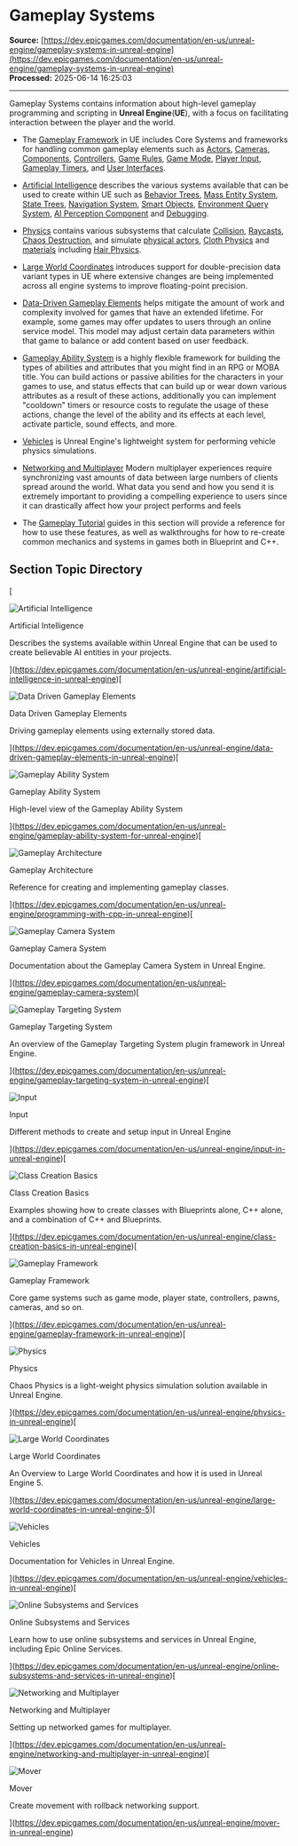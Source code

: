 # Gameplay Systems

**Source:** [https://dev.epicgames.com/documentation/en-us/unreal-engine/gameplay-systems-in-unreal-engine](https://dev.epicgames.com/documentation/en-us/unreal-engine/gameplay-systems-in-unreal-engine)  
**Processed:** 2025-06-14 16:25:03

---

Gameplay Systems contains information about high-level gameplay programming and scripting in **Unreal Engine**(**UE**), with a focus on facilitating interaction between the player and the world.

-   The [Gameplay Framework](https://dev.epicgames.com/documentation/en-us/unreal-engine/gameplay-framework-in-unreal-engine) in UE includes Core Systems and frameworks for handling common gameplay elements such as [Actors](https://dev.epicgames.com/documentation/en-us/unreal-engine/actors-in-unreal-engine), [Cameras](https://dev.epicgames.com/documentation/en-us/unreal-engine/cameras-in-unreal-engine), [Components](https://dev.epicgames.com/documentation/en-us/unreal-engine/components-in-unreal-engine), [Controllers](https://dev.epicgames.com/documentation/en-us/unreal-engine/controllers-in-unreal-engine), [Game Rules](https://dev.epicgames.com/documentation/en-us/unreal-engine/game-features-and-modular-gameplay-in-unreal-engine), [Game Mode](https://dev.epicgames.com/documentation/en-us/unreal-engine/game-mode-and-game-state-in-unreal-engine), [Player Input](https://dev.epicgames.com/documentation/en-us/unreal-engine/input-in-unreal-engine), [Gameplay Timers](https://dev.epicgames.com/documentation/en-us/unreal-engine/gameplay-timers-in-unreal-engine), and [User Interfaces](https://dev.epicgames.com/documentation/en-us/unreal-engine/user-interfaces-and-huds-in-unreal-engine).
    
-   [Artificial Intelligence](https://dev.epicgames.com/documentation/en-us/unreal-engine/artificial-intelligence-in-unreal-engine) describes the various systems available that can be used to create within UE such as [Behavior Trees](https://dev.epicgames.com/documentation/en-us/unreal-engine/behavior-trees-in-unreal-engine), [Mass Entity System](making-interactive-experiences\artificial-intelligence\mass-entity), [State Trees](https://dev.epicgames.com/documentation/en-us/unreal-engine/state-tree-in-unreal-engine), [Navigation System](making-interactive-experiences\artificial-intelligence\navigation), [Smart Objects](https://dev.epicgames.com/documentation/en-us/unreal-engine/smart-objects-in-unreal-engine), [Environment Query System](https://dev.epicgames.com/documentation/en-us/unreal-engine/environment-query-system-in-unreal-engine), [AI Perception Component](making-interactive-experiences\artificial-intelligence\ai-perception) and [Debugging](https://dev.epicgames.com/documentation/en-us/unreal-engine/ai-debugging-in-unreal-engine).
    
-   [Physics](https://dev.epicgames.com/documentation/en-us/unreal-engine/physics-in-unreal-engine) contains various subsystems that calculate [Collision](https://dev.epicgames.com/documentation/en-us/unreal-engine/collision-in-unreal-engine), [Raycasts](https://dev.epicgames.com/documentation/en-us/unreal-engine/traces-with-raycasts-in-unreal-engine), [Chaos Destruction](https://dev.epicgames.com/documentation/en-us/unreal-engine/chaos-destruction-in-unreal-engine), and simulate [physical actors](https://dev.epicgames.com/documentation/en-us/unreal-engine/physics-bodies-in-unreal-engine), [Cloth Physics](https://dev.epicgames.com/documentation/en-us/unreal-engine/cloth-simulation-in-unreal-engine) and [materials](https://dev.epicgames.com/documentation/en-us/unreal-engine/physical-materials-in-unreal-engine) including [Hair Physics](https://dev.epicgames.com/documentation/en-us/unreal-engine/hair-physics-in-unreal-engine).
    
-   [Large World Coordinates](https://dev.epicgames.com/documentation/en-us/unreal-engine/large-world-coordinates-in-unreal-engine-5) introduces support for double-precision data variant types in UE where extensive changes are being implemented across all engine systems to improve floating-point precision.
    
-   [Data-Driven Gameplay Elements](https://dev.epicgames.com/documentation/en-us/unreal-engine/data-driven-gameplay-elements-in-unreal-engine) helps mitigate the amount of work and complexity involved for games that have an extended lifetime. For example, some games may offer updates to users through an online service model. This model may adjust certain data parameters within that game to balance or add content based on user feedback.
    
-   [Gameplay Ability System](https://dev.epicgames.com/documentation/en-us/unreal-engine/gameplay-ability-system-for-unreal-engine) is a highly flexible framework for building the types of abilities and attributes that you might find in an RPG or MOBA title. You can build actions or passive abilities for the characters in your games to use, and status effects that can build up or wear down various attributes as a result of these actions, additionally you can implement "cooldown" timers or resource costs to regulate the usage of these actions, change the level of the ability and its effects at each level, activate particle, sound effects, and more.
    
-   [Vehicles](https://dev.epicgames.com/documentation/en-us/unreal-engine/vehicles-in-unreal-engine) is Unreal Engine's lightweight system for performing vehicle physics simulations.
    
-   [Networking and Multiplayer](https://dev.epicgames.com/documentation/en-us/unreal-engine/networking-and-multiplayer-in-unreal-engine) Modern multiplayer experiences require synchronizing vast amounts of data between large numbers of clients spread around the world. What data you send and how you send it is extremely important to providing a compelling experience to users since it can drastically affect how your project performs and feels
    
-   The [Gameplay Tutorial](https://dev.epicgames.com/documentation/en-us/unreal-engine/gameplay-tutorials-for-unreal-engine) guides in this section will provide a reference for how to use these features, as well as walkthroughs for how to re-create common mechanics and systems in games both in Blueprint and C++.
    

## Section Topic Directory

[

![Artificial Intelligence](https://dev.epicgames.com/community/api/documentation/image/6934008c-4c34-42ef-bef6-2f58945d70ff?resizing_type=fit&width=640&height=640)

Artificial Intelligence

Describes the systems available within Unreal Engine that can be used to create believable AI entities in your projects.





](https://dev.epicgames.com/documentation/en-us/unreal-engine/artificial-intelligence-in-unreal-engine)[

![Data Driven Gameplay Elements](https://dev.epicgames.com/community/api/documentation/image/76fd8fc5-67cf-4be4-aed4-f0f618005c48?resizing_type=fit&width=640&height=640)

Data Driven Gameplay Elements

Driving gameplay elements using externally stored data.





](https://dev.epicgames.com/documentation/en-us/unreal-engine/data-driven-gameplay-elements-in-unreal-engine)[

![Gameplay Ability System](https://dev.epicgames.com/community/api/documentation/image/163f98de-5040-40fc-8fd3-0dd7ec5fa122?resizing_type=fit&width=640&height=640)

Gameplay Ability System

High-level view of the Gameplay Ability System





](https://dev.epicgames.com/documentation/en-us/unreal-engine/gameplay-ability-system-for-unreal-engine)[

![Gameplay Architecture](https://dev.epicgames.com/community/api/documentation/image/1204fc7a-68bc-4922-9bbe-af2ced806b27?resizing_type=fit&width=640&height=640)

Gameplay Architecture

Reference for creating and implementing gameplay classes.





](https://dev.epicgames.com/documentation/en-us/unreal-engine/programming-with-cpp-in-unreal-engine)[

![Gameplay Camera System](https://dev.epicgames.com/community/api/documentation/image/5313ed5c-b670-4420-8406-f3d26b60def2?resizing_type=fit&width=640&height=640)

Gameplay Camera System

Documentation about the Gameplay Camera System in Unreal Engine.





](https://dev.epicgames.com/documentation/en-us/unreal-engine/gameplay-camera-system)[

![Gameplay Targeting System](https://dev.epicgames.com/community/api/documentation/image/77fbf57b-ef92-4dfb-850b-8a86e0f76685?resizing_type=fit&width=640&height=640)

Gameplay Targeting System

An overview of the Gameplay Targeting System plugin framework in Unreal Engine.





](https://dev.epicgames.com/documentation/en-us/unreal-engine/gameplay-targeting-system-in-unreal-engine)[

![Input](https://dev.epicgames.com/community/api/documentation/image/13c3fbbe-abae-4caa-98ef-aeb882a99486?resizing_type=fit&width=640&height=640)

Input

Different methods to create and setup input in Unreal Engine





](https://dev.epicgames.com/documentation/en-us/unreal-engine/input-in-unreal-engine)[

![Class Creation Basics](https://dev.epicgames.com/community/api/documentation/image/97895434-fa4b-473b-aba8-3aea759b9790?resizing_type=fit&width=640&height=640)

Class Creation Basics

Examples showing how to create classes with Blueprints alone, C++ alone, and a combination of C++ and Blueprints.





](https://dev.epicgames.com/documentation/en-us/unreal-engine/class-creation-basics-in-unreal-engine)[

![Gameplay Framework](https://dev.epicgames.com/community/api/documentation/image/12a84317-cdf0-4445-b258-c9f742e065b2?resizing_type=fit&width=640&height=640)

Gameplay Framework

Core game systems such as game mode, player state, controllers, pawns, cameras, and so on.





](https://dev.epicgames.com/documentation/en-us/unreal-engine/gameplay-framework-in-unreal-engine)[

![Physics](https://dev.epicgames.com/community/api/documentation/image/b25025bc-793b-45b4-b559-20f5b08c2ee9?resizing_type=fit&width=640&height=640)

Physics

Chaos Physics is a light-weight physics simulation solution available in Unreal Engine.





](https://dev.epicgames.com/documentation/en-us/unreal-engine/physics-in-unreal-engine)[

![Large World Coordinates](https://dev.epicgames.com/community/api/documentation/image/11981d8d-bbbd-4784-af2e-17bc4eac615e?resizing_type=fit&width=640&height=640)

Large World Coordinates

An Overview to Large World Coordinates and how it is used in Unreal Engine 5.





](https://dev.epicgames.com/documentation/en-us/unreal-engine/large-world-coordinates-in-unreal-engine-5)[

![Vehicles](https://dev.epicgames.com/community/api/documentation/image/fb04f7bb-9239-4f53-9a46-e71fc20772f7?resizing_type=fit&width=640&height=640)

Vehicles

Documentation for Vehicles in Unreal Engine.





](https://dev.epicgames.com/documentation/en-us/unreal-engine/vehicles-in-unreal-engine)[

![Online Subsystems and Services](https://dev.epicgames.com/community/api/documentation/image/7e1ab125-9ed1-4255-a74b-cf5bc1a22f79?resizing_type=fit&width=640&height=640)

Online Subsystems and Services

Learn how to use online subsystems and services in Unreal Engine, including Epic Online Services.





](https://dev.epicgames.com/documentation/en-us/unreal-engine/online-subsystems-and-services-in-unreal-engine)[

![Networking and Multiplayer](https://dev.epicgames.com/community/api/documentation/image/f16d3605-031f-4bb6-bbe3-788e43b2c84e?resizing_type=fit&width=640&height=640)

Networking and Multiplayer

Setting up networked games for multiplayer.





](https://dev.epicgames.com/documentation/en-us/unreal-engine/networking-and-multiplayer-in-unreal-engine)[

![Mover](https://dev.epicgames.com/community/api/documentation/image/a505c2df-1885-48c2-a50d-362c0940c7f8?resizing_type=fit&width=640&height=640)

Mover

Create movement with rollback networking support.





](https://dev.epicgames.com/documentation/en-us/unreal-engine/mover-in-unreal-engine)